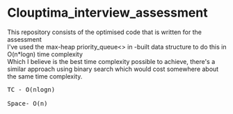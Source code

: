 # Clouptima_interview_assessment
This repository consists of the optimised code that is written for the assessment <br>
I've used the max-heap priority_queue<> in -built data structure to do this in O(n*logn) time complexity <br>
Which I believe is the best time complexity possible to achieve, there's a similar approach using binary search which would cost somewhere about the same time complexity.
<pre>TC - O(nlogn)<br>
Space- O(n)<br></pre>


